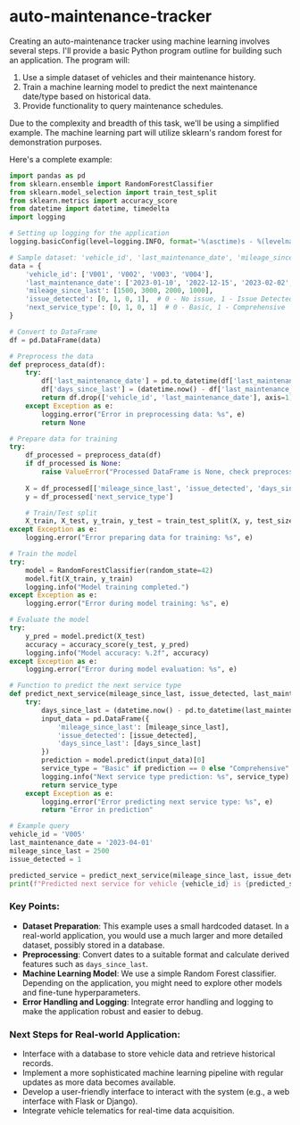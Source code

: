 # auto-maintenance-tracker

Creating an auto-maintenance tracker using machine learning involves several steps. I'll provide a basic Python program outline for building such an application. The program will:

1. Use a simple dataset of vehicles and their maintenance history.
2. Train a machine learning model to predict the next maintenance date/type based on historical data.
3. Provide functionality to query maintenance schedules.

Due to the complexity and breadth of this task, we'll be using a simplified example. The machine learning part will utilize sklearn's random forest for demonstration purposes.

Here's a complete example:

```python
import pandas as pd
from sklearn.ensemble import RandomForestClassifier
from sklearn.model_selection import train_test_split
from sklearn.metrics import accuracy_score
from datetime import datetime, timedelta
import logging

# Setting up logging for the application
logging.basicConfig(level=logging.INFO, format='%(asctime)s - %(levelname)s - %(message)s')

# Sample dataset: 'vehicle_id', 'last_maintenance_date', 'mileage_since_last', 'issue_detected', 'next_service_type'
data = {
    'vehicle_id': ['V001', 'V002', 'V003', 'V004'],
    'last_maintenance_date': ['2023-01-10', '2022-12-15', '2023-02-02', '2023-03-21'],
    'mileage_since_last': [1500, 3000, 2000, 1000],
    'issue_detected': [0, 1, 0, 1],  # 0 - No issue, 1 - Issue Detected
    'next_service_type': [0, 1, 0, 1]  # 0 - Basic, 1 - Comprehensive
}

# Convert to DataFrame
df = pd.DataFrame(data)

# Preprocess the data
def preprocess_data(df):
    try:
        df['last_maintenance_date'] = pd.to_datetime(df['last_maintenance_date'])
        df['days_since_last'] = (datetime.now() - df['last_maintenance_date']).dt.days
        return df.drop(['vehicle_id', 'last_maintenance_date'], axis=1)
    except Exception as e:
        logging.error("Error in preprocessing data: %s", e)
        return None

# Prepare data for training
try:
    df_processed = preprocess_data(df)
    if df_processed is None:
        raise ValueError("Processed DataFrame is None, check preprocessing step")
    
    X = df_processed[['mileage_since_last', 'issue_detected', 'days_since_last']]
    y = df_processed['next_service_type']

    # Train/Test split
    X_train, X_test, y_train, y_test = train_test_split(X, y, test_size=0.2, random_state=42)
except Exception as e:
    logging.error("Error preparing data for training: %s", e)

# Train the model
try:
    model = RandomForestClassifier(random_state=42)
    model.fit(X_train, y_train)
    logging.info("Model training completed.")
except Exception as e:
    logging.error("Error during model training: %s", e)

# Evaluate the model
try:
    y_pred = model.predict(X_test)
    accuracy = accuracy_score(y_test, y_pred)
    logging.info("Model accuracy: %.2f", accuracy)
except Exception as e:
    logging.error("Error during model evaluation: %s", e)

# Function to predict the next service type
def predict_next_service(mileage_since_last, issue_detected, last_maintenance_date):
    try:
        days_since_last = (datetime.now() - pd.to_datetime(last_maintenance_date)).days
        input_data = pd.DataFrame({
            'mileage_since_last': [mileage_since_last],
            'issue_detected': [issue_detected],
            'days_since_last': [days_since_last]
        })
        prediction = model.predict(input_data)[0]
        service_type = "Basic" if prediction == 0 else "Comprehensive"
        logging.info("Next service type prediction: %s", service_type)
        return service_type
    except Exception as e:
        logging.error("Error predicting next service type: %s", e)
        return "Error in prediction"

# Example query
vehicle_id = 'V005'
last_maintenance_date = '2023-04-01'
mileage_since_last = 2500
issue_detected = 1

predicted_service = predict_next_service(mileage_since_last, issue_detected, last_maintenance_date)
print(f"Predicted next service for vehicle {vehicle_id} is {predicted_service}.")
```

### Key Points:
- **Dataset Preparation**: This example uses a small hardcoded dataset. In a real-world application, you would use a much larger and more detailed dataset, possibly stored in a database.
- **Preprocessing**: Convert dates to a suitable format and calculate derived features such as `days_since_last`.
- **Machine Learning Model**: We use a simple Random Forest classifier. Depending on the application, you might need to explore other models and fine-tune hyperparameters.
- **Error Handling and Logging**: Integrate error handling and logging to make the application robust and easier to debug.

### Next Steps for Real-world Application:
- Interface with a database to store vehicle data and retrieve historical records.
- Implement a more sophisticated machine learning pipeline with regular updates as more data becomes available.
- Develop a user-friendly interface to interact with the system (e.g., a web interface with Flask or Django).
- Integrate vehicle telematics for real-time data acquisition.